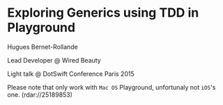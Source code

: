 # Exploring Generics using TDD in Playground


Hugues Bernet-Rollande

Lead Developer @ Wired Beauty

Light talk @ DotSwift Conference Paris 2015

Please note that only work with `Mac OS` Playground, unfortunaly not `iOS`'s one. (rdar://25189853)
